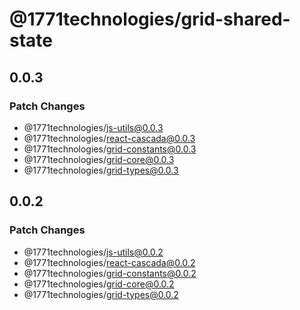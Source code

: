 # @1771technologies/grid-shared-state

## 0.0.3

### Patch Changes

- @1771technologies/js-utils@0.0.3
- @1771technologies/react-cascada@0.0.3
- @1771technologies/grid-constants@0.0.3
- @1771technologies/grid-core@0.0.3
- @1771technologies/grid-types@0.0.3

## 0.0.2

### Patch Changes

- @1771technologies/js-utils@0.0.2
- @1771technologies/react-cascada@0.0.2
- @1771technologies/grid-constants@0.0.2
- @1771technologies/grid-core@0.0.2
- @1771technologies/grid-types@0.0.2
